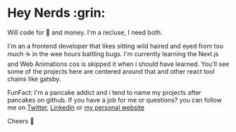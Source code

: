 <h1 align="left">Hey Nerds :grin:</h1>

Will code for :pancakes: and money. I'm a recluse, I need both.

I'm an a frontend developer that likes sitting wild haired and eyed from too much :coffee:
in the wee hours battling bugs. I'm currently learning the Next.js 
and Web Animations cos is skipped it when i should have learned. 
You'll see some of the projects here are centered around that and other 
react tool chains like gatsby.

FunFact: I'm a pancake addict and i tend to name my projects after pancakes
on github. If you have a job for me or questions? you can follow me on [Twitter](https://twitter.com/andonthishill), [Linkedin](https://linkedin.com/in/hillary-onyechekwa-9aa08b178) or [my personal website](https://hillwillcodeforpancakes.netlify.app)

Cheers :clinking_glasses:


